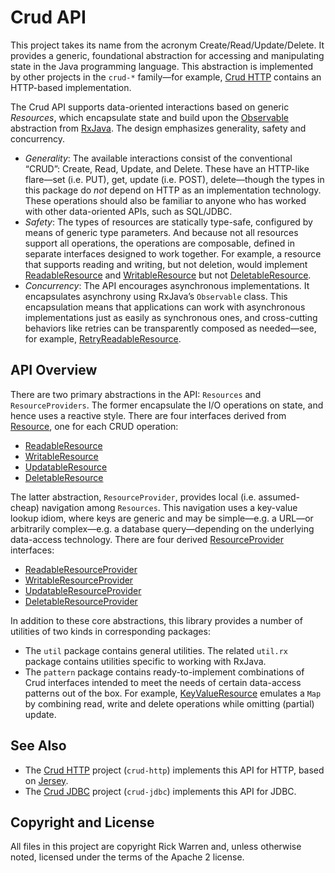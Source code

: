 Crud API
========

This project takes its name from the acronym Create/Read/Update/Delete. It provides a generic, foundational abstraction for accessing and manipulating state in the Java programming language. This abstraction is implemented by other projects in the `crud-*` family—for example, [Crud HTTP](https://github.com/rickbw/crud-http) contains an HTTP-based implementation.

The Crud API supports data-oriented interactions based on generic _Resources_, which encapsulate state and build upon the [Observable](https://github.com/Netflix/RxJava/blob/master/rxjava-core/src/main/java/rx/Observable.java) abstraction from [RxJava](https://github.com/Netflix/RxJava/). The design emphasizes generality, safety and concurrency.

* _Generality_: The available interactions consist of the conventional “CRUD”: Create, Read, Update, and Delete. These have an HTTP-like flare—set (i.e. PUT), get, update (i.e. POST), delete—though the types in this package do _not_ depend on HTTP as an implementation technology. These operations should also be familiar to anyone who has worked with other data-oriented APIs, such as SQL/JDBC.
* _Safety_: The types of resources are statically type-safe,  configured by means of generic type parameters. And because not all resources support all operations, the operations are composable, defined in separate interfaces designed to work together. For example, a resource that supports reading and writing, but not deletion, would implement [ReadableResource](https://github.com/rickbw/crud-api/blob/master/src/main/java/rickbw/crud/ReadableResource.java) and [WritableResource](https://github.com/rickbw/crud-api/blob/master/src/main/java/rickbw/crud/WritableResource.java) but not [DeletableResource](https://github.com/rickbw/crud-api/blob/master/src/main/java/rickbw/crud/DeletableResource.java).
* _Concurrency_: The API encourages asynchronous implementations. It encapsulates asynchrony using RxJava’s `Observable` class. This encapsulation means that applications can work with asynchronous implementations just as easily as synchronous ones, and cross-cutting behaviors like retries can be transparently composed as needed—see, for example, [RetryReadableResource](https://github.com/rickbw/crud-api/blob/master/src/main/java/rickbw/crud/util/RetryReadableResource.java).


API Overview
------------
There are two primary abstractions in the API: `Resources` and `ResourceProviders`. The former encapsulate the I/O operations on state, and hence uses a reactive style. There are four interfaces derived from [Resource](https://github.com/rickbw/crud-api/blob/master/src/main/java/rickbw/crud/Resource.java), one for each CRUD operation:
* [ReadableResource](https://github.com/rickbw/crud-api/blob/master/src/main/java/rickbw/crud/ReadableResource.java)
* [WritableResource](https://github.com/rickbw/crud-api/blob/master/src/main/java/rickbw/crud/WritableResource.java)
* [UpdatableResource](https://github.com/rickbw/crud-api/blob/master/src/main/java/rickbw/crud/UpdatableResource.java)
* [DeletableResource](https://github.com/rickbw/crud-api/blob/master/src/main/java/rickbw/crud/DeletableResource.java)

The latter abstraction, `ResourceProvider`, provides local (i.e. assumed-cheap) navigation among `Resources`. This navigation uses a key-value lookup idiom, where keys are generic and may be simple—e.g. a URL—or arbitrarily complex—e.g. a database query—depending on the underlying data-access technology. There are four derived [ResourceProvider](https://github.com/rickbw/crud-api/blob/master/src/main/java/rickbw/crud/ResourceProvider.java) interfaces:
* [ReadableResourceProvider](https://github.com/rickbw/crud-api/blob/master/src/main/java/rickbw/crud/ReadableResourceProvider.java)
* [WritableResourceProvider](https://github.com/rickbw/crud-api/blob/master/src/main/java/rickbw/crud/WritableResourceProvider.java)
* [UpdatableResourceProvider](https://github.com/rickbw/crud-api/blob/master/src/main/java/rickbw/crud/UpdatableResourceProvider.java)
* [DeletableResourceProvider](https://github.com/rickbw/crud-api/blob/master/src/main/java/rickbw/crud/DeletableResourceProvider.java)

In addition to these core abstractions, this library provides a number of
utilities of two kinds in corresponding packages:

* The `util` package contains general utilities. The related `util.rx` package contains utilities specific to working with RxJava.
* The `pattern` package contains ready-to-implement combinations of Crud interfaces intended to meet the needs of certain data-access patterns out of the box. For example, [KeyValueResource](https://github.com/rickbw/crud-api/blob/master/src/main/java/rickbw/crud/pattern/KeyValueResource.java) emulates a `Map` by combining read, write and delete operations while omitting (partial) update.


See Also
--------
* The [Crud HTTP](https://github.com/rickbw/crud-http) project (`crud-http`) implements this API for HTTP, based on [Jersey](https://jersey.java.net).
* The [Crud JDBC](https://github.com/rickbw/crud-jdbc) project (`crud-jdbc`) implements this API for JDBC.


Copyright and License
---------------------
All files in this project are copyright Rick Warren and, unless otherwise noted, licensed under the terms of the Apache 2 license.
